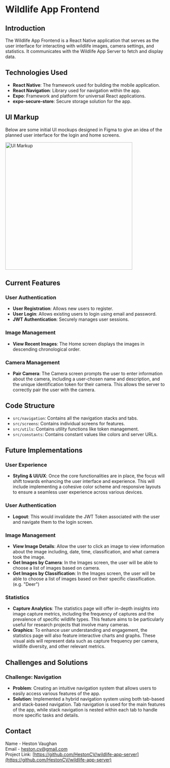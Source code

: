 # Wildlife App Frontend

## Introduction

The Wildlife App Frontend is a React Native application that serves as the user interface for interacting with wildlife images, camera settings, and statistics. It communicates with the Wildlife App Server to fetch and display data.

## Technologies Used

- **React Native**: The framework used for building the mobile application.
- **React Navigation**: Library used for navigation within the app.
- **Expo**: Framework and platform for universal React applications.
- **expo-secure-store**: Secure storage solution for the app.

## UI Markup

Below are some initial UI mockups designed in Figma to give an idea of the planned user interface for the login and home screens.

<img src="https://i.imgur.com/cRREYME.png" alt="UI Markup" width="400"/>

## Current Features

### User Authentication

- **User Registration**: Allows new users to register.
- **User Login**: Allows existing users to login using email and password.
- **JWT Authentication**: Securely manages user sessions.

### Image Management

- **View Recent Images**: The Home screen displays the images in descending chronological order.

### Camera Management

- **Pair Camera**: The Camera screen prompts the user to enter information about the camera, including a user-chosen name and description, and the unique identification token for their camera. This allows the server to correctly pair the user with the camera.

## Code Structure

- `src/navigation`: Contains all the navigation stacks and tabs.
- `src/screens`: Contains individual screens for features.
- `src/utils`: Contains utility functions like token management.
- `src/constants`: Contains constant values like colors and server URLs.

## Future Implementations

### User Experience

- **Styling & UI/UX**: Once the core functionalities are in place, the focus will shift towards enhancing the user interface and experience. This will include implementing a cohesive color scheme and responsive layouts to ensure a seamless user experience across various devices.

### User Authentication

- **Logout**: This would invalidate the JWT Token associated with the user and navigate them to the login screen.

### Image Management

- **View Image Details**: Allow the user to click an image to view information about the image including, date, time, classification, and what camera took the image.
- **Get Images by Camera**: In the Images screen, the user will be able to choose a list of images based on camera.
- **Get Images by Classification**: In the Images screen, the user will be able to choose a list of images based on their specific classification. (e.g. "Deer")

### Statistics

- **Capture Analytics**: The statistics page will offer in-depth insights into image capture metrics, including the frequency of captures and the prevalence of specific wildlife types. This feature aims to be particularly useful for research projects that involve many cameras.
- **Graphics**: To enhance user understanding and engagement, the statistics page will also feature interactive charts and graphs. These visual aids will represent data such as capture frequency per camera, wildlife diversity, and other relevant metrics.

## Challenges and Solutions

### Challenge: Navigation

- **Problem**: Creating an intuitive navigation system that allows users to easily access various features of the app.
- **Solution**: Implemented a hybrid navigation system using both tab-based and stack-based navigation. Tab navigation is used for the main features of the app, while stack navigation is nested within each tab to handle more specific tasks and details.

## Contact

Name - Heston Vaughan  
Email - [heston.cv@gmail.com](mailto:heston.cv@gmail.com)  
Project Link: [https://github.com/HestonCV/wildlife-app-server](https://github.com/HestonCV/wildlife-app-server)
